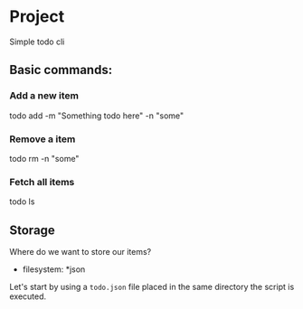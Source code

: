 # Project
Simple todo cli

## Basic commands:

### Add a new item
todo add -m "Something todo here" -n "some"

### Remove a item
todo rm -n "some"

### Fetch all items
todo ls


## Storage
Where do we want to store our items?
- filesystem: \*json

Let's start by using a `todo.json` file placed in the same directory the script is executed.

